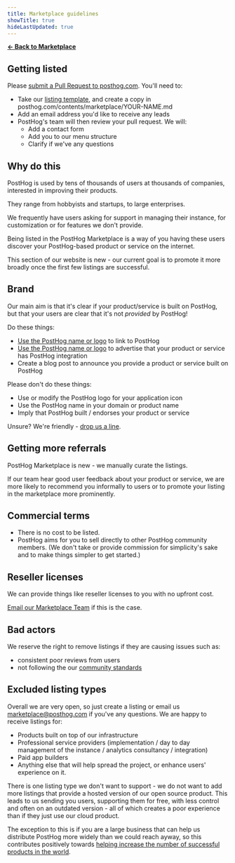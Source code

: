 ```yaml
---
title: Marketplace guidelines
showTitle: true
hideLastUpdated: true
---
```


**[← Back to Marketplace](/marketplace)**

## Getting listed

Please [submit a Pull Request to posthog.com](https://github.com/PostHog/posthog.com). You'll need to:

* Take our [listing template](listing-template), and create a copy in posthog.com/contents/marketplace/YOUR-NAME.md
* Add an email address you'd like to receive any leads
* PostHog's team will then review your pull request. We will:
  * Add a contact form
  * Add you to our menu structure
  * Clarify if we've any questions
  
## Why do this

PostHog is used by tens of thousands of users at thousands of companies, interested in improving their products.

They range from hobbyists and startups, to large enterprises.

We frequently have users asking for support in managing their instance, for customization or for features we don't provide.

Being listed in the PostHog Marketplace is a way of you having these users discover your PostHog-based product or service on the internet.

This section of our website is new - our current goal is to promote it more broadly once the first few listings are successful.

## Brand

Our main aim is that it's clear if your product/service is built on PostHog, but that your users are clear that it's not _provided_ by PostHog!

Do these things:

* [Use the PostHog name or logo](/handbook/company/brand-assets) to link to PostHog
* [Use the PostHog name or logo](/handbook/company/brand-assets) to advertise that your product or service has PostHog integration
* Create a blog post to announce you provide a product or service built on PostHog

Please don't do these things:

* Use or modify the PostHog logo for your application icon
* Use the PostHog name in your domain or product name
* Imply that PostHog built / endorses your product or service

Unsure? We're friendly - [drop us a line](mailto:marketplace+getlisted@posthog.com).

## Getting more referrals

PostHog Marketplace is new - we manually curate the listings.

If our team hear good user feedback about your product or service, we are more likely to recommend you informally to users or to promote your listing in the marketplace more prominently.

## Commercial terms

* There is no cost to be listed.
* PostHog aims for you to sell directly to other PostHog community members. (We don't take or provide commission for simplicity's sake and to make things simpler to get started.)

## Reseller licenses

We can provide things like reseller licenses to you with no upfront cost. 

[Email our Marketplace Team](mailto:marketplace+reseller@posthog.com) if this is the case.

## Bad actors

We reserve the right to remove listings if they are causing issues such as:

* consistent poor reviews from users
* not following the our [community standards](/docs/contribute/code-of-conduct#our-standards)

## Excluded listing types

Overall we are very open, so just create a listing or email us marketplace@posthog.com if you've any questions. We are happy to receive listings for:

* Products built on top of our infrastructure
* Professional service providers (implementation / day to day management of the instance / analytics consultancy / integration)
* Paid app builders
* Anything else that will help spread the project, or enhance users' experience on it.

There is one listing type we don't want to support - we do not want to add more listings that provide a hosted version of our open source product. This leads to us sending you users, supporting them for free, with less control and often on an outdated version - all of which creates a poor experience than if they just use our cloud product.

The exception to this is if you are a large business that can help us distribute PostHog more widely than we could reach ayway, so this contributes positively towards [helping increase the number of successful products in the world](/handbook/strategy/overview).
